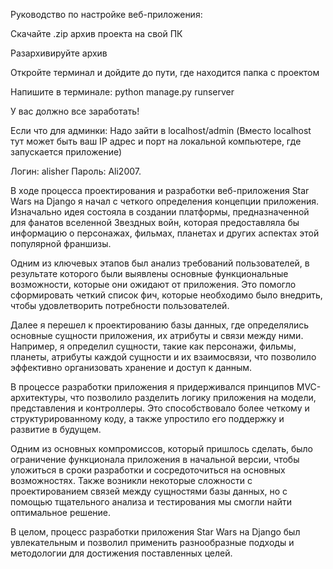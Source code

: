 Руководство по настройке веб-приложения:

Скачайте .zip архив проекта на свой ПК

Разархивируйте архив

Откройте терминал и дойдите до пути, где находится папка с проектом

Напишите в терминале: python manage.py runserver

У вас должно все заработать!

Если что для админки:
Надо зайти в localhost/admin (Вместо localhost тут может быть ваш IP адрес и порт на локальной компьютере, где запускается приложение)

Логин: alisher
Пароль: Ali2007.

В ходе процесса проектирования и разработки веб-приложения Star Wars на Django я начал с четкого определения концепции приложения. 
Изначально идея состояла в создании платформы, предназначенной для фанатов вселенной Звездных войн, которая предоставляла бы информацию о персонажах, 
фильмах, планетах и других аспектах этой популярной франшизы.

Одним из ключевых этапов был анализ требований пользователей, в результате которого были выявлены основные функциональные возможности, которые они ожидают 
от приложения. Это помогло сформировать четкий список фич, которые необходимо было внедрить, чтобы удовлетворить потребности пользователей.

Далее я перешел к проектированию базы данных, где определялись основные сущности приложения, их атрибуты и связи между ними. Например, 
я определил сущности, такие как персонажи, фильмы, планеты, атрибуты каждой сущности и их взаимосвязи, что позволило эффективно организовать хранение и доступ к данным.

В процессе разработки приложения я придерживался принципов MVC-архитектуры, что позволило разделить логику приложения на модели, 
представления и контроллеры. Это способствовало более четкому и структурированному коду, а также упростило его поддержку и развитие в будущем.

Одним из основных компромиссов, который пришлось сделать, было ограничение функционала приложения в начальной версии, чтобы уложиться 
в сроки разработки и сосредоточиться на основных возможностях. Также возникли некоторые сложности с проектированием связей между сущностями 
базы данных, но с помощью тщательного анализа и тестирования мы смогли найти оптимальное решение.

В целом, процесс разработки приложения Star Wars на Django был увлекательным и позволил применить разнообразные подходы и методологии для достижения поставленных целей.

